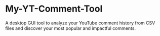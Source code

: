 # My-YT-Comment-Tool
A desktop GUI tool to analyze your YouTube comment history from CSV files and discover your most popular and impactful comments.
